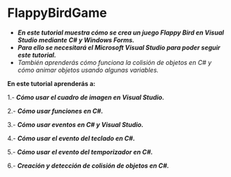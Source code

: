 # FlappyBirdGame

- **_En este tutorial muestra cómo se crea un juego Flappy Bird en Visual Studio mediante C# y Windows Forms._**
- **_Para ello se necesitará el Microsoft Visual Studio para poder seguir este tutorial._**
- _También aprenderás cómo funciona la colisión de objetos en C# y cómo animar objetos usando algunas variables._

**En este tutorial aprenderás a:**

1.- **_Cómo usar el cuadro de imagen en Visual Studio._**

2.- **_Cómo usar funciones en C#._**

3.- **_Cómo usar eventos en C# y Visual Studio._**

4.- **_Cómo usar el evento del teclado en C#._**

5.- **_Cómo usar el evento del temporizador en C#._**

6.- **_Creación y detección de colisión de objetos en C#._**
